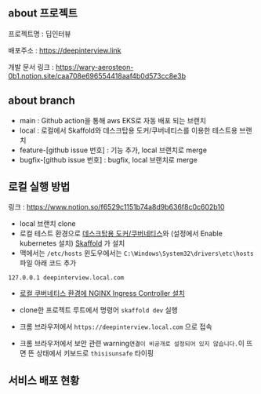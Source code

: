 ## about 프로젝트

프로젝트명 : 딥인터뷰

배포주소 :
<https://deepinterview.link>

개발 문서 링크 : 
<https://wary-aerosteon-0b1.notion.site/caa708e696554418aaf4b0d573cc8e3b>

## about branch
- main : Github action을 통해 aws EKS로 자동 배포 되는 브랜치
- local : 로컬에서 Skaffold와 데스크탑용 도커/쿠버네티스를 이용한 테스트용 브랜치
- feature-[github issue 번호] : 기능 추가, local 브랜치로 merge
- bugfix-[github issue 번호] : bugfix, local 브랜치로 merge

## 로컬 실행 방법
링크 : 
<https://www.notion.so/f6529c1151b74a8d9b636f8c0c602b10>
- local 브랜치  clone
- 로컬 테스트 환경으로 [데스크탑용 도커/쿠버네티스](https://www.docker.com/products/docker-desktop/)와 (설정에서 Enable kubernetes 설치) [Skaffold](https://skaffold.dev/docs/install/) 가 설치
- 맥에서는 `/etc/hosts` 윈도우에서는 `C:\Windows\System32\drivers\etc\hosts` 파일 아래 코드 추가

```
127.0.0.1 deepinterview.local.com
```

- [로컬 쿠버네티스 환경에 NGINX Ingress Controller 설치](https://kubernetes.github.io/ingress-nginx/deploy/#quick-start)

- clone한 프로젝트 루트에서 명령어 `skaffold dev` 실행
- 크롬 브라우저에서 `https://deepinterview.local.com` 으로 접속 
- 크롬 브라우저에서 보안 관련 warning`연결이 비공개로 설정되어 있지 않습니다.`이 뜨면 뜬 상태에서 키보드로 `thisisunsafe` 타이핑

## 서비스 배포 현황
